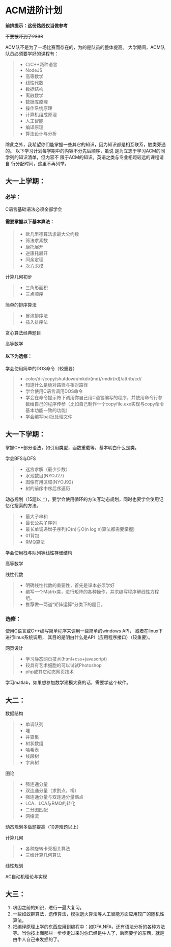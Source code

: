 # ACM进阶计划

**前排提示：这份路线仅当做参考**

~~不要被吓到了2333~~

ACM队不是为了一场比赛而存在的，为的是队员的整体提高。
大学期间，ACM队队员必须要学好的课程有：

>* C/C++两种语言
>* NodeJS
>* 高等数学
>* 线性代数
>* 数据结构
>* 离散数学
>* 数据库原理
>* 操作系统原理
>* 计算机组成原理
>* 人工智能
>* 编译原理
>* 算法设计与分析

除此之外，我希望你们能掌握一些其它的知识，因为知识都是相互联系，触类旁通的。
以下学习计划每学期中的内容不分先后顺序，虽说
是为立志于学习ACM的同学列的知识清单，但内容不
限于ACM的知识。英语之类与专业相距较远的课程请自
行分配时间，这里不再列举。

## 大一上学期：

### 必学：

C语言基础语法必须全部学会

#### 需要掌握以下基本算法：

>* 欧几里德算法求最大公约数
>* 筛法求素数
>* 康托展开
>* 逆康托展开
>* 同余定理
>* 次方求模

计算几何初步

>* 三角形面积
>* 三点顺序

简单的排序算法

>* 冒泡排序法
>* 插入排序法

贪心算法经典题目

高等数学

#### 以下为选修：

学会使用简单的DOS命令（较重要）

>* color/dir/copy/shutdown/mkdir(md)/rmdir(rd)/attrib/cd/
>* 知道什么是绝对路径与相对路径
>* 学会使用C语言调用DOS命令
>* 学会在命令提示符下调用你自己用C语言编写的程序，并使用命令行参数给自己的程序传参（比如自己制作一个copyfile.exe实现与copy命令基本功能一致的功能）
>* 学会编写bat批处理文件

## 大一下学期：

掌握C++部分语法，如引用类型，函数重载等，基本明白什么是类。

学会BFS与DFS

>* 迷宫求解（最少步数）
>* 水池数目(NYOJ27)
>* 图像有用区域(NYOJ92)
>* 树的前序中序后序遍历

动态规划（15题以上），要学会使用循环的方法写动态规划，同时也要学会使用记忆化搜索的方法。

>* 最大子串和
>* 最长公共子序列
>* 最长单调递增子序列(O(n)与O(n log n)算法都需要掌握)
>* 01背包
>* RMQ算法

学会使用栈与队列等线性存储结构

高等数学

线性代数

>* 明确线性代数的重要性，首先是课本必须学好
>* 编写一个Matrix类，进行矩阵的各种操作，并求编写程序解线性方程组。
>* 推荐做一两道“矩阵运算”分类下的题目。

### 选修：

使用C语言或C++编写简单程序来调用一些简单的windows API，
或者在linux下进行linux系统调用，
其目的是明白什么是API（应用程序接口）（较重要）。

网页设计

>* 学习静态网页技术(html+css+javascript)
>* 较具有艺术细胞的可以试试Photoshop
>* php或其它动态网页技术

学习matlab，如果想参加数学建模大赛的话，需要学这个软件。

## 大二：

数据结构

>* 单调队列
>* 堆
>* 并查集
>* 树状数组
>* 哈希表
>* 线段树
>* 字典树

图论

>* 强连通分量
>* 双连通分量（求割点，桥）
>* 强连通分量与双连通分量缩点
>* LCA、LCA与RMQ的转化
>* 二分图匹配
>* 网络流

动态规划多做题提高（10道难题以上）

计算几何

>* 各种旋转卡壳相关算法
>* 三维计算几何算法

线性规划

AC自动机理论与实现

## 大三：

1. 巩固之前的知识，进行一遍大复习。
2. 一些如蚁群算法，遗传算法，模拟退火算法等人工智能方面应用较广的随机性算法。
3. 把编译原理上学的东西应用到编程中：如DFA,NFA，还有语法分析的各种方法等。当你按上面那些一步步走过来时你已经是牛人了，后面要学的东西，就是由牛人自己来发掘的了。